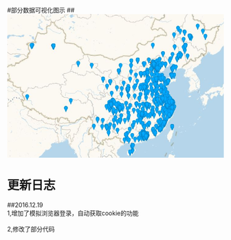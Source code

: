 #部分数据可视化图示
##![数据可视化(地图)]( https://github.com/yuzhibott/it_juzi/blob/master/%E6%95%B0%E6%8D%AE%E5%8F%AF%E8%A7%86%E5%8C%96(%E5%9C%B0%E5%9B%BE).JPG )



# 更新日志
##2016.12.19
<br />1,增加了模拟浏览器登录，自动获取cookie的功能<br />
<br />2,修改了部分代码<br />
